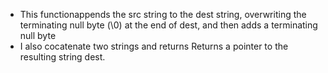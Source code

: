 - This functionappends the src string to the dest string, overwriting the terminating null byte (\0) at the end of dest, and then adds a terminating null byte
- I also cocatenate two strings and returns Returns a pointer to the resulting string dest.
